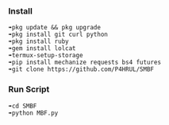 ### Install
```
➠pkg update && pkg upgrade
➠pkg install git curl python
➠pkg install ruby
➠gem install lolcat
➠termux-setup-storage
➠pip install mechanize requests bs4 futures
➠git clone https://github.com/P4HRUL/SMBF
```
### Run Script
```
➠cd SMBF
➠python MBF.py
```

